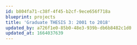 ```yaml
---
id: b804fa71-c38f-4f45-b2cf-9ece656f718a
blueprint: projects
title: 'Graduate THESIS 3: 2001 to 2018'
updated_by: a726f1e0-85b0-48e3-939b-db6b8482c1d0
updated_at: 1664037639
---
```


